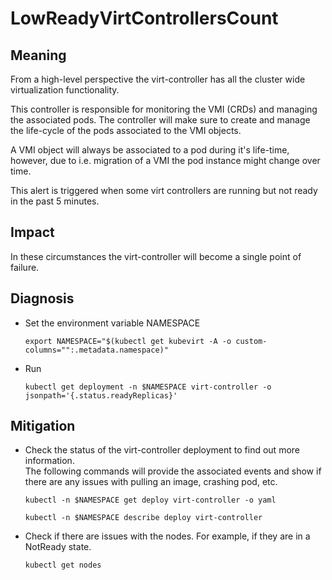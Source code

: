 # LowReadyVirtControllersCount

## Meaning

From a high-level perspective the virt-controller has all the cluster wide virtualization functionality.

This controller is responsible for monitoring the VMI (CRDs) and managing the associated pods. The controller will make sure to create and manage the life-cycle of the pods associated to the VMI objects.

A VMI object will always be associated to a pod during it's life-time, however, due to i.e. migration of a VMI the pod instance might change over time.

This alert is triggered when some virt controllers are running but not ready in the past 5 minutes.

## Impact
In these circumstances the virt-controller will become a single point of failure.

## Diagnosis

- Set the environment variable NAMESPACE

  ```
  export NAMESPACE="$(kubectl get kubevirt -A -o custom-columns="":.metadata.namespace)"
  ```

- Run
  ```
  kubectl get deployment -n $NAMESPACE virt-controller -o jsonpath='{.status.readyReplicas}'
  ```



## Mitigation
- Check the status of the virt-controller deployment to find out more information.   
  The following commands will provide the associated events and show if there are any issues with pulling an image, crashing pod, etc. 
    ```
    kubectl -n $NAMESPACE get deploy virt-controller -o yaml
    ```
    ```
    kubectl -n $NAMESPACE describe deploy virt-controller
    ```
- Check if there are issues with the nodes. For example, if they are in a NotReady state.
    ```
    kubectl get nodes
    ```